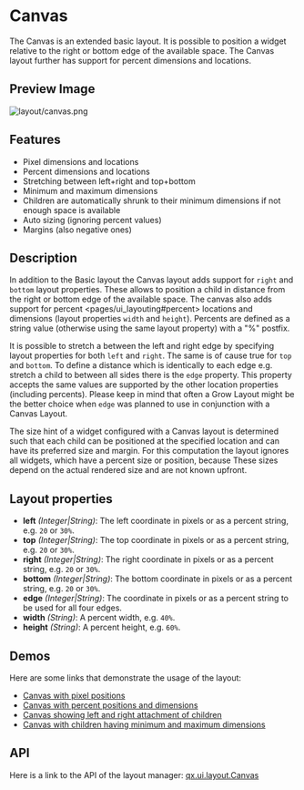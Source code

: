 Canvas
======

The Canvas is an extended basic layout. It is possible to position a widget relative to the right or bottom edge of the available space. The Canvas layout further has support for percent dimensions and locations.

Preview Image
-------------

![layout/canvas.png](/pages/layout/canvas.png)

Features
--------

-   Pixel dimensions and locations
-   Percent dimensions and locations
-   Stretching between left+right and top+bottom
-   Minimum and maximum dimensions
-   Children are automatically shrunk to their minimum dimensions if not enough space is available
-   Auto sizing (ignoring percent values)
-   Margins (also negative ones)

Description
-----------

In addition to the Basic layout the Canvas layout adds support for `right` and `bottom` layout properties. These allows to position a child in distance from the right or bottom edge of the available space. The canvas also adds support for percent \<pages/ui\_layouting\#percent\> locations and dimensions (layout properties `width` and `height`). Percents are defined as a string value (otherwise using the same layout property) with a "%" postfix.

It is possible to stretch a between the left and right edge by specifying layout properties for both `left` and `right`. The same is of cause true for `top` and `bottom`. To define a distance which is identically to each edge e.g. stretch a child to between all sides there is the `edge` property. This property accepts the same values are supported by the other location properties (including percents). Please keep in mind that often a Grow Layout might be the better choice when `edge` was planned to use in conjunction with a Canvas Layout.

The size hint of a widget configured with a Canvas layout is determined such that each child can be positioned at the specified location and can have its preferred size and margin. For this computation the layout ignores all widgets, which have a percent size or position, because These sizes depend on the actual rendered size and are not known upfront.

Layout properties
-----------------

-   **left** *(Integer|String)*: The left coordinate in pixels or as a percent string, e.g. `20` or `30%`.
-   **top** *(Integer|String)*: The top coordinate in pixels or as a percent string, e.g. `20` or `30%`.
-   **right** *(Integer|String)*: The right coordinate in pixels or as a percent string, e.g. `20` or `30%`.
-   **bottom** *(Integer|String)*: The bottom coordinate in pixels or as a percent string, e.g. `20` or `30%`.
-   **edge** *(Integer|String)*: The coordinate in pixels or as a percent string to be used for all four edges.
-   **width** *(String)*: A percent width, e.g. `40%`.
-   **height** *(String)*: A percent height, e.g. `60%`.

Demos
-----

Here are some links that demonstrate the usage of the layout:

-   [Canvas with pixel positions](http://demo.qooxdoo.org/%{version}/demobrowser/#layout~Canvas_Fixed.html)
-   [Canvas with percent positions and dimensions](http://demo.qooxdoo.org/%{version}/demobrowser/#layout~Canvas_Percent.html)
-   [Canvas showing left and right attachment of children](http://demo.qooxdoo.org/%{version}/demobrowser/#layout~Canvas_LeftRight.html)
-   [Canvas with children having minimum and maximum dimensions](http://demo.qooxdoo.org/%{version}/demobrowser/#layout~Canvas_MinMaxSizes.html)

API
---

Here is a link to the API of the layout manager:
[qx.ui.layout.Canvas](http://demo.qooxdoo.org/%{version}/apiviewer/index.html#qx.ui.layout.Canvas)
